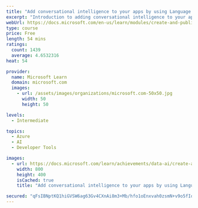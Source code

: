 ```yaml
---
title: "Add conversational intelligence to your apps by using Language Understanding Intelligent Service (LUIS)"
excerpt: "Introduction to adding conversational intelligence to your apps by using language understanding (LUIS)"
webUrl: https://docs.microsoft.com/en-us/learn/modules/create-and-publish-a-luis-model/
type: course
price: Free
length: 54 mins
ratings:
  count: 1439
  average: 4.6532316
heat: 54

provider:
  name: Microsoft Learn
  domain: microsoft.com
  images:
    - url: /assets/images/organizations/microsoft.com-50x50.jpg
      width: 50
      height: 50

levels:
  - Intermediate

topics:
  - Azure
  - AI
  - Developer Tools

images:
  - url: https://docs.microsoft.com/learn/achievements/data-ai/create-and-publish-a-luis-model-social.png
    width: 800
    height: 400
    isCached: true
    title: "Add conversational intelligence to your apps by using Language Understanding Intelligent Service (LUIS)"

secured: "qFsIBNptKQ1hiGVSW6ag63Gv4CXnAi8m3+Mb/hfo1oEnxvah0zsmN+v9o5fIqqAHPHw7T0eM05oiLWmtElDESFDPr+Zi61HNPxTxtXFqbI/WlRNIAkyxUU3eBVEd4125Ex+OHD4dPchDwCBkM9liB5e9hoEn3XG/NjenQKPi77jUFdx4ULZlqHuhKT8/2U3REKh/fVG6XnxcPvDmPJVnLHDVPE3pRI3joC+uvlpKDGNNyL2tZ7s8Rm7DUa1d0Xg+V2AmIYX4YsQ6Vir+f7EiGoZpHwKGrvBDYxabFGWV2qAE+C9l6yoHjwKa5XvzIrbhq3OIc9kGTmaGvCrzDJYBFNPVTJZ8rGXHkYwU2vloWZ7grNn4KJy0utyGRysvao8JsDbu6CkzFbrQ1EmWCzDW3Veo8C1gkyKa2JmaBIi8DqQ=;LNxnO9cW+TqZXxNX9SLWyQ=="
---
```


